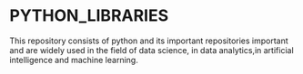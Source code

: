 # PYTHON_LIBRARIES
This repository consists of python and its important repositories important and are widely used in the field of data science, in data analytics,in artificial intelligence and machine learning.
